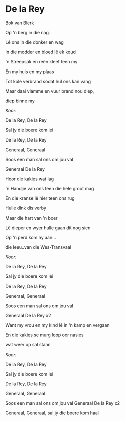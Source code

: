# De la Rey

Bok van Blerk


Op 'n berg in die nag.

Lê ons in die donker en wag

In die modder en bloed lê ek koud

'n Streepsak en reën kleef teen my

En my huis en my plaas

Tot kole verbrand sodat hul ons kan vang

Maar daai vlamme en vuur brand nou diep,

diep binne my


_Koor:_

De la Rey, De la Rey

Sal jy die boere kom lei

De la Rey, De la Rey

Generaal, Generaal

Soos een man sal ons om jou val

Generaal De la Rey


Hoor die kakies wat lag

'n Handjie van ons teen die hele groot mag

En die kranse lê hier teen ons rug

Hulle dink dis verby

Maar die hart van 'n boer

Lê dieper en wyer hulle gaan dit nog sien

Op 'n perd kom hy aan...

die leeu..van die Wes-Transvaal


_Koor:_

De la Rey, De la Rey

Sal jy die boere kom lei

De la Rey, De la Rey

Generaal, Generaal

Soos een man sal ons om jou val

Generaal De la Rey x2


Want my vrou en my kind lê in 'n kamp en vergaan

En die kakies se murg loop oor nasies

wat weer op sal staan


_Koor:_

De la Rey, De la Rey

Sal jy die boere kom lei

De la Rey, De la Rey

Generaal, Generaal

Soos een man sal ons om jou val Generaal De la Rey x2

Generaal, Generaal, sal jy die boere kom haal

